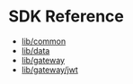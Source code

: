 # SDK Reference
* [lib/common](/content/sdk/lib-common)
* [lib/data](/content/sdk/lib-data)
* [lib/gateway](/content/sdk/lib-gateway)
* [lib/gateway/jwt](/content/sdk/lib-gateway-jwt)
